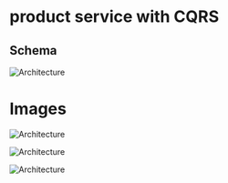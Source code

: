 # product service with CQRS

## Schema

![Architecture](https://res.cloudinary.com/df8qzqymf/image/upload/v1642473233/Captura_de_pantalla_2022-01-17_191859_zw5p4o.png)

# Images

![Architecture](https://res.cloudinary.com/df8qzqymf/image/upload/v1642473233/Captura_de_pantalla_2022-01-17_202346_ticwg9.png)

![Architecture](https://res.cloudinary.com/df8qzqymf/image/upload/v1642473233/Captura_de_pantalla_2022-01-17_202303_e3aas4.png)

![Architecture](https://res.cloudinary.com/df8qzqymf/image/upload/v1642473233/Captura_de_pantalla_2022-01-17_202323_t84z7b.png)

